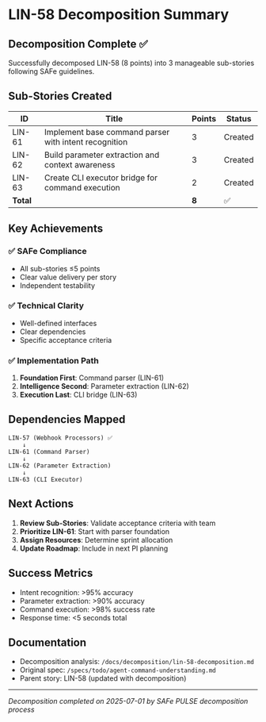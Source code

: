 # LIN-58 Decomposition Summary

## Decomposition Complete ✅

Successfully decomposed LIN-58 (8 points) into 3 manageable sub-stories following SAFe guidelines.

## Sub-Stories Created

| ID | Title | Points | Status |
|----|-------|--------|---------|
| LIN-61 | Implement base command parser with intent recognition | 3 | Created |
| LIN-62 | Build parameter extraction and context awareness | 3 | Created |
| LIN-63 | Create CLI executor bridge for command execution | 2 | Created |
| **Total** | | **8** | ✅ |

## Key Achievements

### ✅ SAFe Compliance
- All sub-stories ≤5 points
- Clear value delivery per story
- Independent testability

### ✅ Technical Clarity
- Well-defined interfaces
- Clear dependencies
- Specific acceptance criteria

### ✅ Implementation Path
1. **Foundation First**: Command parser (LIN-61)
2. **Intelligence Second**: Parameter extraction (LIN-62)  
3. **Execution Last**: CLI bridge (LIN-63)

## Dependencies Mapped

```
LIN-57 (Webhook Processors) ✅
    ↓
LIN-61 (Command Parser)
    ↓
LIN-62 (Parameter Extraction)
    ↓
LIN-63 (CLI Executor)
```

## Next Actions

1. **Review Sub-Stories**: Validate acceptance criteria with team
2. **Prioritize LIN-61**: Start with parser foundation
3. **Assign Resources**: Determine sprint allocation
4. **Update Roadmap**: Include in next PI planning

## Success Metrics

- Intent recognition: >95% accuracy
- Parameter extraction: >90% accuracy
- Command execution: >98% success rate
- Response time: <5 seconds total

## Documentation

- Decomposition analysis: `/docs/decomposition/lin-58-decomposition.md`
- Original spec: `/specs/todo/agent-command-understanding.md`
- Parent story: LIN-58 (updated with decomposition)

---

*Decomposition completed on 2025-07-01 by SAFe PULSE decomposition process*